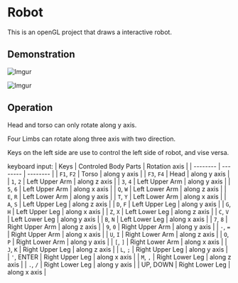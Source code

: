# Robot

This is an openGL project that draws a interactive robot.

## Demonstration

![Imgur](https://i.imgur.com/HuQRwbI.png)

![Imgur](https://i.imgur.com/VRlbXOy.png)



## Operation

Head and torso can only rotate along y axis.

Four Limbs can rotate along three axis with two direction.

Keys on the left side are use to control the left side of robot, and vise versa.

keyboard input: 
| Keys | Controled Body Parts | Rotation axis |
| -------- | -------- | -------- |
| `F1`, `F2` | Torso     | along y axis |
| `F3`, `F4` | Head     | along y axis |
| `1`, `2` | Left Upper Arm | along z axis |
| `3`, `4` | Left Upper Arm | along y axis |
| `5`, `6` | Left Upper Arm | along x axis |
| `Q`, `W` | Left Lower Arm | along z axis |
| `E`, `R` | Left Lower Arm | along y axis |
| `T`, `Y` | Left Lower Arm | along x axis |
| `A`, `S` | Left Upper Leg | along z axis |
| `D`, `F` | Left Upper Leg | along y axis |
| `G`, `H` | Left Upper Leg | along x axis |
| `Z`, `X` | Left Lower Leg | along z axis |
| `C`, `V` | Left Lower Leg | along y axis |
| `B`, `N` | Left Lower Leg | along x axis |
| `7`, `8` | Right Upper Arm | along z axis |
| `9`, `0` | Right Upper Arm | along y axis |
| `-`, `=` | Right Upper Arm | along x axis |
| `U`, `I` | Right Lower Arm | along z axis |
| `O`, `P` | Right Lower Arm | along y axis |
| `[`, `]` | Right Lower Arm | along x axis |
| `J`, `K` | Right Upper Leg | along z axis |
| `L`, `;` | Right Upper Leg | along y axis |
| `'`, ENTER | Right Upper Leg | along x axis |
| `M`, `,` | Right Lower Leg | along z axis |
| `.`, `/` | Right Lower Leg | along y axis |
| UP, DOWN | Right Lower Leg | along x axis |
